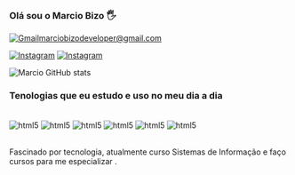 ### Olá sou o Marcio Bizo 🖐

[![Gmail](https://img.shields.io/badge/Gmail-D14836?style=for-the-badge&logo=gmail&logoColor=white)]()marciobizodeveloper@gmail.com

[![Instagram](https://img.shields.io/badge/Instagram-E4405F?style=for-the-badge&logo=instagram&logoColor=white)](https://instagram.com/marcio_bizo)
[![Instagram](https://img.shields.io/badge/LinkedIn-0077B5?style=for-the-badge&logo=linkedin&logoColor=white)](www.linkedin.com/in/marcio-bizo)


![Marcio GitHub stats](https://github-readme-stats.vercel.app/api?username=MarcioBizo&show_icons=true&theme=radical)

### Tenologias que eu estudo e uso no meu dia a dia

<div style ="display: inline_block"><br/>
<img align="center" alt="html5" src="https://img.shields.io/badge/HTML5-E34F26?style=for-the-badge&logo=html5&logoColor=white"/>
<img align="center" alt="html5" src="https://img.shields.io/badge/CSS3-1572B6?style=for-the-badge&logo=css3&logoColor=white"/>
<img align="center" alt="html5" src="https://img.shields.io/badge/JavaScript-F7DF1E?style=for-the-badge&logo=javascript&logoColor=black"/>
<img align="center" alt="html5" src="https://img.shields.io/badge/React-20232A?style=for-the-badge&logo=react&logoColor=61DAFB"/>
<img align="center" alt="html5" src="https://img.shields.io/badge/Node.js-43853D?style=for-the-badge&logo=node.js&logoColor=white"/>
<img align="center" alt="html5" src="https://img.shields.io/badge/MySQL-00000F?style=for-the-badge&logo=mysql&logoColor=white"/>

</div>
</br>

Fascinado por tecnologia, atualmente curso Sistemas de Informação e faço cursos para me especializar .
